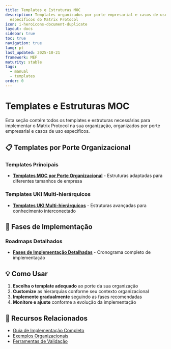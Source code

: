 ```yaml
---
title: Templates e Estruturas MOC
description: Templates organizados por porte empresarial e casos de uso
  específicos do Matrix Protocol
icon: i-heroicons-document-duplicate
layout: docs
sidebar: true
toc: true
navigation: true
lang: pt
last_updated: 2025-10-21
framework: MEF
maturity: stable
tags:
  - manual
  - templates
order: 0
---
```

# Templates e Estruturas MOC

Esta seção contém todos os templates e estruturas necessárias para implementar o Matrix Protocol na sua organização, organizados por porte empresarial e casos de uso específicos.

## 📋 Templates por Porte Organizacional

### Templates Principais
- **[Templates MOC por Porte Organizacional](./templates-moc-por-porte-organizacional)** - Estruturas adaptadas para diferentes tamanhos de empresa

### Templates UKI Multi-hierárquicos
- **[Templates UKI Multi-hierárquicos](./templates-uki-multi-hierarquicos)** - Estruturas avançadas para conhecimento interconectado

## 🚀 Fases de Implementação

### Roadmaps Detalhados
- **[Fases de Implementação Detalhadas](./fases-implementacao-detalhadas)** - Cronograma completo de implementação

## 💡 Como Usar

1. **Escolha o template adequado** ao porte da sua organização
2. **Customize** as hierarquias conforme seu contexto organizacional
3. **Implemente gradualmente** seguindo as fases recomendadas
4. **Monitore e ajuste** conforme a evolução da implementação

## 📖 Recursos Relacionados

- [Guia de Implementação Completo](../index.md)
- [Exemplos Organizacionais](../examples)
- [Ferramentas de Validação](../tools)